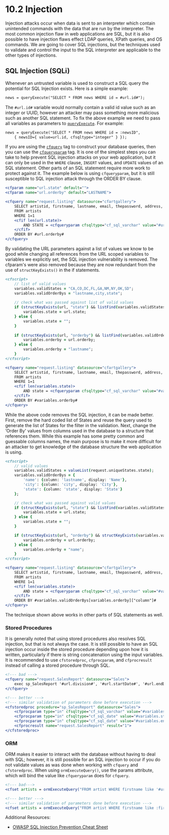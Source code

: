 # 10.2 Injection

Injection attacks occur when data is sent to an interpreter which contain unintended commands with the data that are run by the interpreter. The most common injection flaw in web applications are SQL, but it is also possible to have injection flaws effect LDAP queries, XPath queries, and OS commands. We are going to cover SQL injections, but the techniques used to validate and control the input to the SQL interpreter are applicable to the other types of injections.

## SQL Injection (SQLi)

Whenever an untrusted variable is used to construct a SQL query the potential for SQL Injection exists. Here is a simple example:

```cfml
news = queryExecute("SELECT * FROM news WHERE id = #url.id#");
```

The `#url.id#` variable would normally contain a valid id value such as an integer or UUID, however an attacker may pass something more malicious such as another SQL statement. To fix the above example we need to pass all variables as parameters to [`queryExecute`](https://cfdocs.org/queryexecute). For example:

```cfml
news = queryExecute("SELECT * FROM news WHERE id = :newsID",
    { newsID={ value=url.id, cfsqltype="integer" } });
```

If you are using the [`cfquery`](https://cfdocs.org/cfquery) tag to construct your database queries, then you can use the [`cfqueryparam`](https://cfdocs.org/cfqueryparam) tag. It is one of the simplest steps you can take to help prevent SQL injection attacks on your web application, but it can only be used in the `WHERE` clause, `INSERT` values, and `UPDATE` values of an SQL statement. Other parts of an SQL statement require more work to protect against it. The example below is using `cfqueryparam`, but it is still susceptible to SQL injection attack through the ORDER BY clause.

```cfml
<cfparam name="url.state" default="">
<cfparam name="url.orderby" default="LASTNAME">

<cfquery name="request.listing" datasource="cfartgallery">
    SELECT artistid, firstname, lastname, email, thepassword, address, city, state, postalcode, phone, fax
    FROM artists
    WHERE 1=1
    <cfif len(url.state)>
        AND STATE = <cfqueryparam cfsqltype="cf_sql_varchar" value="#url.state#">
    </cfif>
    ORDER BY #url.orderby#
</cfquery>
```

By validating the URL parameters against a list of values we know to be good while changing all references from the URL scoped variables to variables we explicitly set, the SQL injection vulnerability is removed. The cfparam's were also removed because they are now redundant from the use of `structKeyExists()` in the if statements.

```cfml
<cfscript>
    // list of valid values
    variables.validStates = "CA,CO,DC,FL,GA,NM,NY,OK,SD";
    variables.validOrderBys = "lastname,city,state";
    
    // check what was passed against list of valid values
    if (structKeyExists(url, "state") && listFind(variables.validStates, url.state)) {
        variables.state = url.state;
    } else {
        variables.state = "";
    }
    
    if (structKeyExists(url, "orderby") && listFind(variables.validOrderBys, url.orderby)) {
        variables.orderby = url.orderby;
    } else {
        variables.orderby = "lastname";
    }
</cfscript>

<cfquery name="request.listing" datasource="cfartgallery">
    SELECT artistid, firstname, lastname, email, thepassword, address, city, state, postalcode, phone, fax
    FROM artists
    WHERE 1=1
    <cfif len(variables.state)>
        AND state = <cfqueryparam cfsqltype="cf_sql_varchar" value="#variables.state#">
    </cfif>
    ORDER BY #variables.orderby#
</cfquery>
```

While the above code removes the SQL injection, it can be made better. First, remove the hard coded list of States and reuse the query used to generate the list of States for the filter in the validation. Next, change the ‘Order By' values from columns used in the database to a structure that references them. While this example has some pretty common and guessable columns names, the main purpose is to make it more difficult for an attacker to get knowledge of the database structure the web application is using.

```cfml
<cfscript>
    // valid values
    variables.validStates = valueList(request.uniqueStates.state);
    variables.validOrderBys = {
        'name': {column: 'lastname', display: 'Name'},
        'city': {column: 'city', display: 'City'},
        'state': {column: 'state', display: 'State'}
    };

    // check what was passed against valid values
    if (structKeyExists(url, "state") && listFind(variables.validStates, url.state)) {
        variables.state = url.state;
    } else {
        variables.state = "";
    }

    if (structKeyExists(url, "orderby") && structKeyExists(variables.validOrderBys, url.orderby)) {
        variables.orderby = url.orderby;
    } else {
        variables.orderby = "name";
    }
</cfscript>

<cfquery name="request.listing" datasource="cfartgallery">
    SELECT artistid, firstname, lastname, email, thepassword, address, city, state, postalcode, phone, fax
    FROM artists
    WHERE 1=1
    <cfif len(variables.state)>
        AND state = <cfqueryparam cfsqltype="cf_sql_varchar" value="#variables.state#">
    </cfif>
    ORDER BY #variables.validOrderBys[variables.orderby]["column"]#
</cfquery>
```

The technique shown above works in other parts of SQL statements as well.

### Stored Procedures

It is generally noted that using stored procedures also resolves SQL injection, but that is not always the case. It is still possible to have an SQL injection occur inside the stored procedure depending upon how it is written, particularly if there is string concatenation using the input variables. It is recommended to use `cfstoredproc`, `cfprocparam`, and `cfprocresult` instead of calling a stored procedure through SQL.

```cfml
<!--- bad --->
<cfquery name="request.SalesReport" datasource="Sales">
    exec sp_SalesReport '#url.division#', '#url.startDate#', '#url.endDate#'
</cfquery>

<!--- better --->
<!--- similar validation of parameters done before execution --->
<cfstoredproc procedure="sp_SalesReport" datasource="Sales">
    <cfprocparam type="in" cfsqltype="cf_sql_varchar" value="#variables.division#">
    <cfprocparam type="in" cfsqltype="cf_sql_date" value="#variables.startDate#">
    <cfprocparam type="in" cfsqltype="cf_sql_date" value="#variables.endDate#">
    <cfprocresult name="request.SalesReport" result="1">
</cfstoredproc>
```

### ORM

ORM makes it easier to interact with the database without having to deal with SQL; however, it is still possible for an SQL injection to occur if you do not validate values as was done when working with `cfquery` and `cfstoredproc`. When using `ormExecuteQuery()`, use the params attribute, which will bind the value like `cfqueryparam` does for `cfquery`.

```cfml
<!--- bad--->
<cfset artists = ormExecuteQuery("FROM artist WHERE firstname like '#url.firstName#%' ORDER BY lastname")>

<!--- better --->
<!--- similar validation of parameters done before execution --->
<cfset artists = ormExecuteQuery("FROM artist WHERE firstname like :firstname ORDER BY lastname", { firstname: "#variables.firstName#%"})>
```

Additional Resources:

- [OWASP SQL Injection Prevention Cheat Sheet](https://cheatsheetseries.owasp.org/cheatsheets/SQL_Injection_Prevention_Cheat_Sheet.html)
